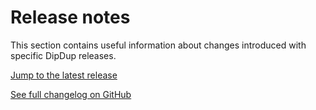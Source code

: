 # Release notes

This section contains useful information about changes introduced with specific DipDup releases.

[Jump to the latest release](4.0.0.md)

[See full changelog on GitHub](https://github.com/dipdup-net/dipdup-py/blob/master/CHANGELOG.md)
